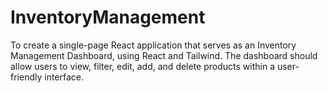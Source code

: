 # InventoryManagement
To create a single-page React application that serves as an Inventory Management Dashboard, using React and Tailwind. The dashboard should allow users to view, filter, edit, add, and delete products within a user-friendly interface.
